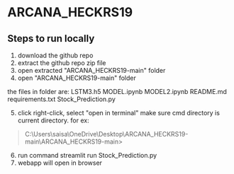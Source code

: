 # ARCANA_HECKRS19


## Steps to run locally
1. download the github repo
2. extract the github repo zip file
3. open extracted "ARCANA_HECKRS19-main" folder
4. open  "ARCANA_HECKRS19-main" folder

the files in folder are:
        LSTM3.h5
        MODEL.ipynb
        MODEL2.ipynb
        README.md
        requirements.txt
        Stock_Prediction.py

5. click right-click, select "open in terminal"
make sure cmd directory is current directory.
for ex:
> C:\Users\saisa\OneDrive\Desktop\ARCANA_HECKRS19-main\ARCANA_HECKRS19-main>
6. run command
        streamlit run Stock_Prediction.py
7. webapp will open in browser
